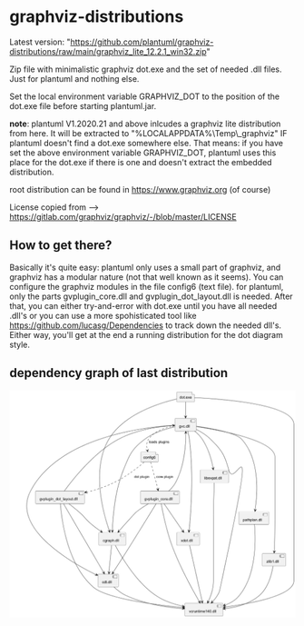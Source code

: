 # graphviz-distributions

Latest version: "https://github.com/plantuml/graphviz-distributions/raw/main/graphviz_lite_12.2.1_win32.zip"

Zip file with minimalistic graphviz dot.exe and the set of needed .dll files. Just for plantuml and nothing else.

Set the local environment variable GRAPHVIZ_DOT to the position of the dot.exe file before starting plantuml.jar.

**note**: plantuml V1.2020.21 and above inlcudes a graphviz lite distribution from here. It will be extracted to "%LOCALAPPDATA%\Temp\\_graphviz" IF plantuml doesn't find a dot.exe somewhere else. That means: if you have set the above environment variable GRAPHVIZ_DOT, plantuml uses this place for the dot.exe if there is one and doesn't extract the embedded distribution.

root distribution can be found in https://www.graphviz.org (of course)

License copied from --> https://gitlab.com/graphviz/graphviz/-/blob/master/LICENSE

## How to get there?
Basically it's quite easy: plantuml only uses a small part of graphviz, and graphviz has a modular nature (not that well known as it seems). You can configure the graphviz modules in the file config6 (text file). for plantuml, only the parts gvplugin_core.dll and gvplugin_dot_layout.dll is needed. After that, you can either try-and-error with dot.exe until you have all needed .dll's or you can use a more spohisticated tool like https://github.com/lucasg/Dependencies to track down the needed dll's. Either way, you'll get at the end a running distribution for the dot diagram style.

## dependency graph of last distribution
![Dependencies](GraphViz_Dependencies.png)
